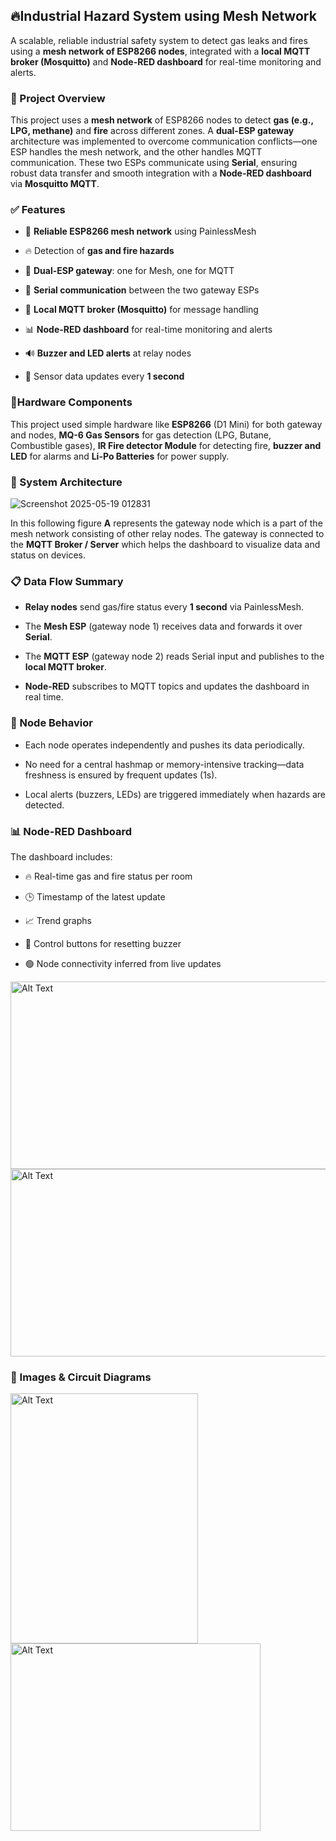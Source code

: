 ## 🔥Industrial Hazard System using Mesh Network

A scalable, reliable industrial safety system to detect gas leaks and fires using a **mesh network of ESP8266 nodes**, integrated with a **local MQTT broker (Mosquitto)** and **Node-RED dashboard** for real-time monitoring and alerts.

### 🚀 Project Overview

This project uses a **mesh network** of ESP8266 nodes to detect **gas (e.g., LPG, methane)** and **fire** across different zones. A **dual-ESP gateway** architecture was implemented to overcome communication conflicts—one ESP handles the mesh network, and the other handles MQTT communication. These two ESPs communicate using **Serial**, ensuring robust data transfer and smooth integration with a **Node-RED dashboard** via **Mosquitto MQTT**.

### ✅ Features
- 🔗 **Reliable ESP8266 mesh network** using PainlessMesh
   
- 🔥 Detection of **gas and fire hazards**
   
- 💬 **Dual-ESP gateway**: one for Mesh, one for MQTT
   
- 🔁 **Serial communication** between the two gateway ESPs
   
- 📡 **Local MQTT broker (Mosquitto)** for message handling
   
- 📊 **Node-RED dashboard** for real-time monitoring and alerts
   
- 🔊 **Buzzer and LED alerts** at relay nodes
 
 - 📅 Sensor data updates every **1 second**

### 🧰Hardware Components 
This project used simple hardware like **ESP8266** (D1 Mini) for both gateway and nodes, **MQ-6 Gas Sensors** for gas detection (LPG, Butane, Combustible gases), **IR Fire detector Module** for detecting fire, **buzzer and LED** for alarms and **Li-Po Batteries** for power supply.


### 📡 System Architecture
![Screenshot 2025-05-19 012831](https://github.com/user-attachments/assets/947a179e-a5e4-4193-926b-0b0e01bddc46)

In this following figure **A** represents the gateway node which is a part of the mesh network consisting of other relay nodes. The gateway is connected to the **MQTT Broker / Server** which helps the dashboard to visualize data and status on devices.

### 📋 Data Flow Summary

-   **Relay nodes** send gas/fire status every **1 second** via PainlessMesh.
    
-   The **Mesh ESP** (gateway node 1) receives data and forwards it over **Serial**.
    
-   The **MQTT ESP** (gateway node 2) reads Serial input and publishes to the **local MQTT broker**.
    
-   **Node-RED** subscribes to MQTT topics and updates the dashboard in real time.

### 🧠 Node Behavior
- Each node operates independently and pushes its data periodically.

- No need for a central hashmap or memory-intensive tracking—data freshness is ensured by frequent updates (1s).

- Local alerts (buzzers, LEDs) are triggered immediately when hazards are detected.


### 📊 Node-RED Dashboard
The dashboard includes:

- 🔥 Real-time gas and fire status per room

- 🕒 Timestamp of the latest update

- 📈 Trend graphs 

- 🔘 Control buttons for resetting buzzer

- 🟢 Node connectivity inferred from live updates

<img src="https://github.com/user-attachments/assets/a543c9c2-170f-4477-a845-dd6a28b13e47" alt="Alt Text" width="600" height="300">

<img src="https://github.com/user-attachments/assets/28f56c4c-c05a-48ed-b1f6-0fe44217ecb4" alt="Alt Text" width="600" height="300">


### 📸 Images & Circuit Diagrams


<img src="https://github.com/user-attachments/assets/9489fb52-94d1-4c3d-9ea2-623135f877ea" alt="Alt Text" width="300" height="400">
<img src="https://github.com/user-attachments/assets/0e69d76d-fbc8-41c3-a62f-a72736db007b" alt="Alt Text" width="400" height="300">






